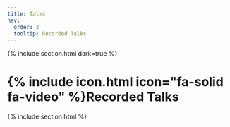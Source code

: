 ```yaml
---
title: Talks
nav:
  order: 3
  tooltip: Recorded Talks
---
```


{% include section.html dark=true %}
# {% include icon.html icon="fa-solid fa-video" %}Recorded Talks

{% include section.html %}

<script type="text/markdown">

Youtube video

![](//https://www.youtube.com/watch?v=emIIKWG12YM?width=800&height=500)

</script>